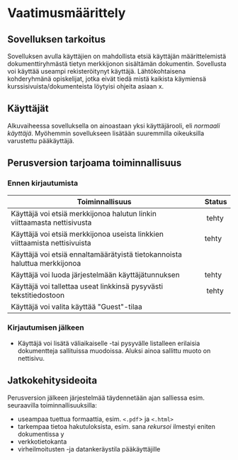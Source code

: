 # Vaatimusmäärittely
## Sovelluksen tarkoitus
Sovelluksen avulla käyttäjien on mahdollista etsiä käyttäjän määrittelemistä dokumenttiryhmästä tietyn merkkijonon sisältämän dokumentin. Sovellusta voi käyttää useampi rekisteröitynyt käyttäjä. Lähtökohtaisena kohderyhmänä opiskelijat, jotka eivät tiedä mistä kaikista käymiensä kurssisivuista/dokumenteista löytyisi ohjeita asiaan x.
## Käyttäjät
Alkuvaiheessa sovelluksella on ainoastaan yksi käyttäjärooli, eli *normaali käyttäjä*. Myöhemmin sovellukseen lisätään suuremmilla oikeuksilla varustettu pääkäyttäjä.
## Perusversion tarjoama toiminnallisuus
### Ennen kirjautumista
Toiminnallisuus | Status
--------------- | ------
Käyttäjä voi etsiä merkkijonoa halutun linkin viittaamasta nettisivusta | tehty
Käyttäjä voi etsiä merkkijonoa useista linkkien viittaamista nettisivuista | tehty
Käyttäjä voi etsiä ennaltamäärätyistä tietokannoista haluttua merkkijonoa |
Käyttäjä voi luoda järjestelmään käyttäjätunnuksen | tehty
Käyttäjä voi tallettaa useat linkkinsä pysyvästi tekstitiedostoon | tehty
Käyttäjä voi valita käyttää "Guest"-tilaa |

### Kirjautumisen jälkeen
* Käyttäjä voi lisätä väliaikaiselle -tai pysyvälle listalleen erilaisia dokumentteja sallituissa muodoissa. Aluksi ainoa sallittu muoto on nettisivu.
## Jatkokehitysideoita
Perusversion jälkeen järjestelmää täydennetään ajan salliessa esim. seuraavilla toiminnallisuuksilla:
* useampaa tuettua formaattia, esim. `<.pdf`> ja `<.html>`
* tarkempaa tietoa hakutuloksista, esim. sana *rekursoi* ilmestyi eniten dokumentissa y
* verkkotietokanta
* virheilmoitusten -ja datankeräystila pääkäyttäjille
